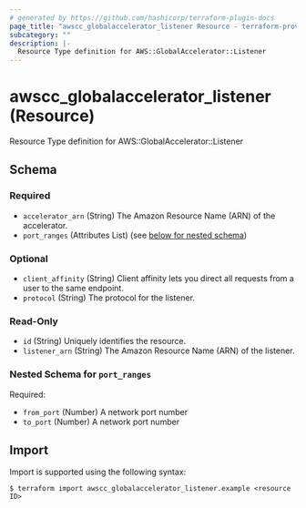 ```yaml
---
# generated by https://github.com/hashicorp/terraform-plugin-docs
page_title: "awscc_globalaccelerator_listener Resource - terraform-provider-awscc"
subcategory: ""
description: |-
  Resource Type definition for AWS::GlobalAccelerator::Listener
---
```


# awscc_globalaccelerator_listener (Resource)

Resource Type definition for AWS::GlobalAccelerator::Listener



<!-- schema generated by tfplugindocs -->
## Schema

### Required

- `accelerator_arn` (String) The Amazon Resource Name (ARN) of the accelerator.
- `port_ranges` (Attributes List) (see [below for nested schema](#nestedatt--port_ranges))

### Optional

- `client_affinity` (String) Client affinity lets you direct all requests from a user to the same endpoint.
- `protocol` (String) The protocol for the listener.

### Read-Only

- `id` (String) Uniquely identifies the resource.
- `listener_arn` (String) The Amazon Resource Name (ARN) of the listener.

<a id="nestedatt--port_ranges"></a>
### Nested Schema for `port_ranges`

Required:

- `from_port` (Number) A network port number
- `to_port` (Number) A network port number

## Import

Import is supported using the following syntax:

```shell
$ terraform import awscc_globalaccelerator_listener.example <resource ID>
```
